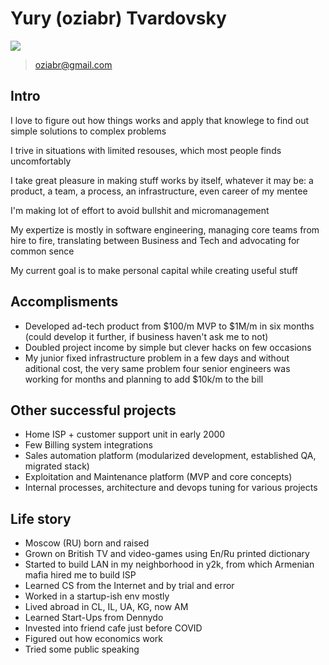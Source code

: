 # Yury (oziabr) Tvardovsky

![](https://avatars0.githubusercontent.com/u/5451508)

> oziabr@gmail.com

## Intro

I love to figure out how things works and apply that knowlege to find out simple solutions to complex problems

I trive in situations with limited resouses, which most people finds uncomfortably

I take great pleasure in making stuff works by itself, whatever it may be: a product, a team, a process, an infrastructure, even career of my mentee

I'm making lot of effort to avoid bullshit and micromanagement

My expertize is mostly in software engineering, managing core teams from hire to fire, translating between Business and Tech and advocating for common sence

My current goal is to make personal capital while creating useful stuff

## Accomplisments

- Developed ad-tech product from $100/m MVP to $1M/m in six months (could develop it further, if business haven't ask me to not)
- Doubled project income by simple but clever hacks on few occasions
- My junior fixed infrastructure problem in a few days and without aditional cost, the very same problem four senior engineers was working for months and planning to add $10k/m to the bill

## Other successful projects

- Home ISP + customer support unit in early 2000
- Few Billing system integrations
- Sales automation platform (modularized development, established QA, migrated stack)
- Exploitation and Maintenance platform (MVP and core concepts)
- Internal processes, architecture and devops tuning for various projects

## Life story

- Moscow (RU) born and raised
- Grown on British TV and video-games using En/Ru printed dictionary
- Started to build LAN in my neighborhood in y2k, from which Armenian mafia hired me to build ISP
- Learned CS from the Internet and by trial and error
- Worked in a startup-ish env mostly
- Lived abroad in CL, IL, UA, KG, now AM
- Learned Start-Ups from Dennydo
- Invested into friend cafe just before COVID
- Figured out how economics work
- Tried some public speaking

